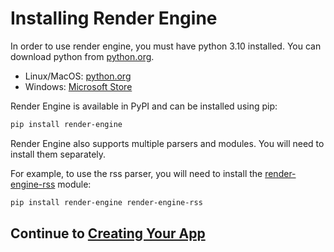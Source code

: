 # Installing Render Engine

In order to use render engine, you must have python 3.10 installed. You can download python from [python.org](https://python.org).

- Linux/MacOS: [python.org](https://python.org)
- Windows: [Microsoft Store](https://apps.microsoft.com/store/detail/python-311/9NRWMJP3717K)

Render Engine is available in PyPI and can be installed using pip:

```bash
pip install render-engine
```

Render Engine also supports multiple parsers and modules. You will need to install them separately.

For example, to use the rss parser, you will need to install the [render-engine-rss] module:

```bash
pip install render-engine render-engine-rss
```

## Continue to [Creating Your App](../creating-your-app/)

[render-engine-rss]: https://pypi.org/project/render-engine-rss/
